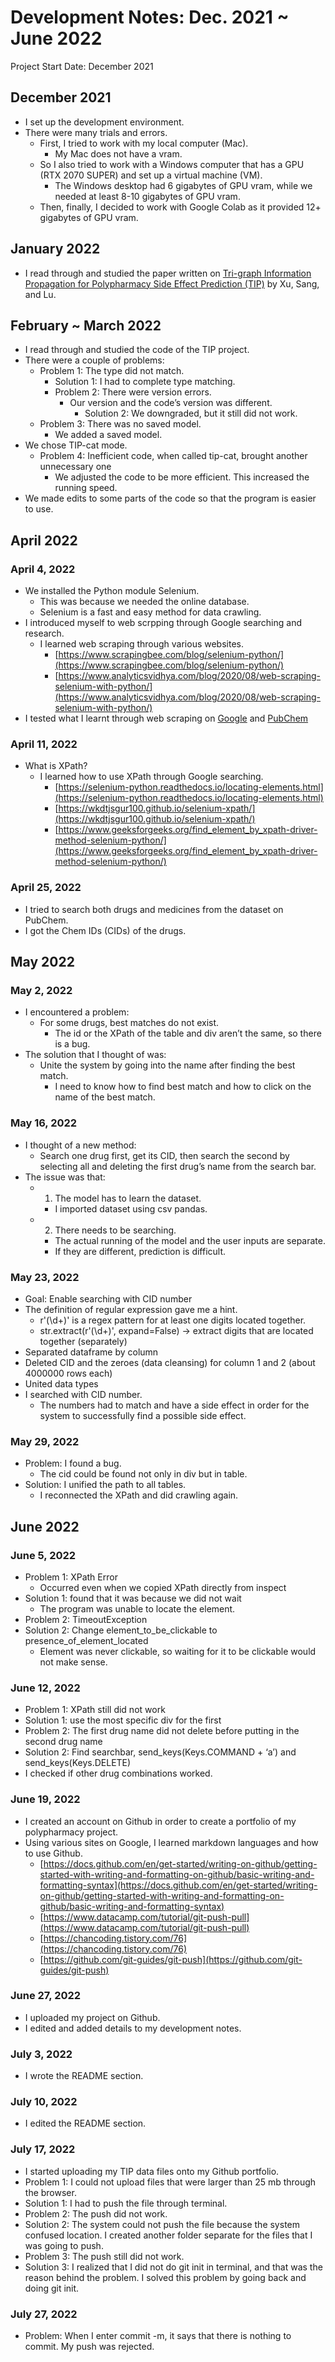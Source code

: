 # Development Notes: Dec. 2021 ~ June 2022

Project Start Date: December 2021

## December 2021 
* I set up the development environment. 
* There were many trials and errors. 
  * First, I tried to work with my local computer (Mac). 
    * My Mac does not have a vram. 
  * So I also tried to work with a Windows computer that has a GPU (RTX 2070 SUPER) and set up a virtual machine (VM). 
    * The Windows desktop had 6 gigabytes of GPU vram, while we needed at least 8-10 gigabytes of GPU vram. 
  * Then, finally, I decided to work with Google Colab as it provided 12+ gigabytes of GPU vram.


## January 2022
* I read through and studied the paper written on [Tri-graph Information Propagation for Polypharmacy Side Effect Prediction (TIP)](https://grlearning.github.io/papers/94.pdf) by Xu, Sang, and Lu. 

## February ~ March 2022
* I read through and studied the code of the TIP project. 
* There were a couple of problems: 
  * Problem 1: The type did not match. 
    * Solution 1: I had to complete type matching. 
    * Problem 2: There were version errors. 
      * Our version and the code’s version was different. 
        * Solution 2: We downgraded, but it still did not work. 
  * Problem 3: There was no saved model. 
    * We added a saved model. 
* We chose TIP-cat mode. 
  * Problem 4: Inefficient code, when called tip-cat, brought another unnecessary one
    * We adjusted the code to be more efficient. This increased the running speed. 
* We made edits to some parts of the code so that the program is easier to use. 

## April 2022

### April 4, 2022
* We installed the Python module Selenium. 
  * This was because we needed the online database. 
  * Selenium is a fast and easy method for data crawling. 
* I introduced myself to web scrpping through Google searching and research. 
  * I learned web scraping through various websites. 
    * [https://www.scrapingbee.com/blog/selenium-python/](https://www.scrapingbee.com/blog/selenium-python/)
    * [https://www.analyticsvidhya.com/blog/2020/08/web-scraping-selenium-with-python/](https://www.analyticsvidhya.com/blog/2020/08/web-scraping-selenium-with-python/)
* I tested what I learnt through web scraping on [Google](www.google.com) and [PubChem](https://pubchem.ncbi.nlm.nih.gov/)

### April 11, 2022
* What is XPath? 
  * I learned how to use XPath through Google searching. 
    * [https://selenium-python.readthedocs.io/locating-elements.html](https://selenium-python.readthedocs.io/locating-elements.html)
    * [https://wkdtjsgur100.github.io/selenium-xpath/](https://wkdtjsgur100.github.io/selenium-xpath/)
    * [https://www.geeksforgeeks.org/find_element_by_xpath-driver-method-selenium-python/](https://www.geeksforgeeks.org/find_element_by_xpath-driver-method-selenium-python/)

### April 25, 2022
* I tried to search both drugs and medicines from the dataset on PubChem. 
* I got the Chem IDs (CIDs) of the drugs. 

## May 2022

### May 2, 2022
* I encountered a problem: 
  * For some drugs, best matches do not exist. 
    * The id or the XPath of the table and div aren’t the same, so there is a bug. 
* The solution that I thought of was: 
  * Unite the system by going into the name after finding the best match. 
    * I need to know how to find best match and how to click on the name of the best match. 

### May 16, 2022
* I thought of a new method: 
  * Search one drug first, get its CID, then search the second by selecting all and deleting the first drug’s name from the search bar. 
* The issue was that: 
  * 1. The model has to learn the dataset. 
    * I imported dataset using csv pandas. 
  * 2. There needs to be searching. 
    * The actual running of the model and the user inputs are separate. 
    * If they are different, prediction is difficult. 

### May 23, 2022
* Goal: Enable searching with CID number
* The definition of regular expression gave me a hint. 
  * r'(\d+)' is a regex pattern for at least one digits located together. 
  * str.extract(r'(\d+)', expand=False) → extract digits that are located together (separately)
* Separated dataframe by column
* Deleted CID and the zeroes (data cleansing) for column 1 and 2 (about 4000000 rows each)
* United data types
* I searched with CID number. 
  * The numbers had to match and have a side effect in order for the system to successfully find a possible side effect. 

### May 29, 2022
* Problem: I found a bug. 
  * The cid could be found not only in div but in table. 
* Solution: I unified the path to all tables. 
  * I reconnected the XPath and did crawling again. 

## June 2022

### June 5, 2022
* Problem 1: XPath Error
  * Occurred even when we copied XPath directly from inspect
* Solution 1: found that it was because we did not wait
  * The program was unable to locate the element. 
* Problem 2: TimeoutException
* Solution 2: Change element_to_be_clickable to presence_of_element_located
  * Element was never clickable, so waiting for it to be clickable would not make sense. 

### June 12, 2022
* Problem 1: XPath still did not work
* Solution 1: use the most specific div for the first
* Problem 2: The first drug name did not delete before putting in the second drug name
* Solution 2: Find searchbar, send_keys(Keys.COMMAND + ‘a’) and send_keys(Keys.DELETE) 
* I checked if other drug combinations worked. 

### June 19, 2022
* I created an account on Github in order to create a portfolio of my polypharmacy project. 
* Using various sites on Google, I learned markdown languages and how to use Github. 
  * [https://docs.github.com/en/get-started/writing-on-github/getting-started-with-writing-and-formatting-on-github/basic-writing-and-formatting-syntax](https://docs.github.com/en/get-started/writing-on-github/getting-started-with-writing-and-formatting-on-github/basic-writing-and-formatting-syntax)
  * [https://www.datacamp.com/tutorial/git-push-pull](https://www.datacamp.com/tutorial/git-push-pull)
  * [https://chancoding.tistory.com/76](https://chancoding.tistory.com/76)
  * [https://github.com/git-guides/git-push](https://github.com/git-guides/git-push)

### June 27, 2022
* I uploaded my project on Github. 
* I edited and added details to my development notes. 

### July 3, 2022
* I wrote the README section. 

### July 10, 2022
* I edited the README section. 

### July 17, 2022
* I started uploading my TIP data files onto my Github portfolio. 
* Problem 1: I could not upload files that were larger than 25 mb through the browser. 
* Solution 1: I had to push the file through terminal. 
* Problem 2: The push did not work. 
* Solution 2: The system could not push the file because the system confused location. I created another folder separate for the files that I was going to push. 
* Problem 3: The push still did not work. 
* Solution 3: I realized that I did not do git init in terminal, and that was the reason behind the problem. I solved this problem by going back and doing git init. 

### July 27, 2022
* Problem: When I enter commit -m, it says that there is nothing to commit. My push was rejected. 
